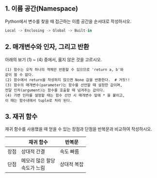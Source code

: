 ## 1. 이름 공간(Namespace)

Python에서 변수를 찾을 때 접근하는 이름 공간을 순서대로 작성하시오.

```python
Local -> Enclosing -> Global -> Built-in
```

## 2. 매개변수와 인자, 그리고 반환

아래의 보기 (1) ~ (4) 중에서, 옳지 않은 것을 고르시오.

```
(1) 함수는 오직 하나의 객체만 반환할 수 있으므로 'return a, b'와
같이 쓸 수 없다.
(2) 함수에서 return을 작성하지 않으면 None 값을 반환한다.  # 거짓!!
(3) 함수의 매개변수(parameter)는 함수를 선언할 때 설정한 값이며,
전달 인자(argument)는 함수를 호출할 때 넘겨주는 값이다.
(4) 가변 인자를 설정할 때는 함수 선언 시 매개변수 앞에 * 을 붙이고, 
이 때는 함수내에서 tuple로 처리 된다.
```

## 3. 재귀 함수

재귀 함수를 사용했을 때 얻을 수 있는 장점과 단점을 반복문과 비교하여 작성하시오.

|      | 재귀 함수                          | 반복문      |
| :--: | ---------------------------------- | ----------- |
| 장점 | 상대적 간결                        | 속도 빠름   |
| 단점 | 메모리 많은 할당<br /> 속도가 느림 | 상대적 복잡 |